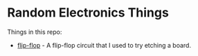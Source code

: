 # Random Electronics Things

Things in this repo:

- [flip-flop](flip-flop) - A flip-flop circuit that I used to try etching a board.
